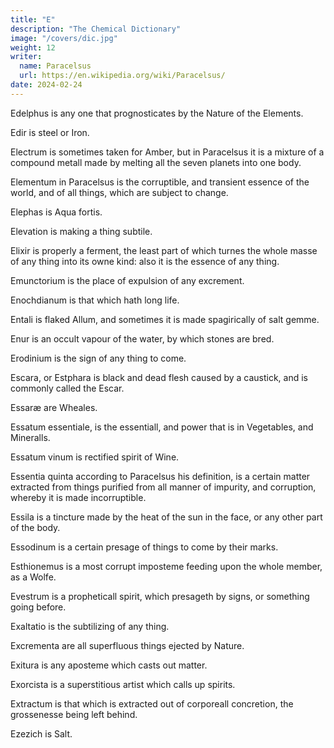 ```yaml
---
title: "E"
description: "The Chemical Dictionary"
image: "/covers/dic.jpg"
weight: 12
writer:
  name: Paracelsus
  url: https://en.wikipedia.org/wiki/Paracelsus/
date: 2024-02-24
---
```



Edelphus is any one that prognosticates by the Nature of the Elements.

Edir is steel or Iron.

Electrum is sometimes taken for Amber, but in Paracelsus it is a mixture of a compound metall made by melting all the seven planets into one body.

Elementum in Paracelsus is the corruptible, and transient essence of the world, and of all things, which are subject to change.

Elephas is Aqua fortis.

Elevation is making a thing subtile.

Elixir is properly a ferment, the least part of which turnes the whole masse of any thing into its owne kind: also it is the essence of any thing.

Emunctorium is the place of expulsion of any excrement.

Enochdianum is that which hath long life.

Entali is flaked Allum, and sometimes it is made spagirically of salt gemme.

Enur is an occult vapour of the water, by which stones are bred.

Erodinium is the sign of any thing to come.

Escara, or Estphara is black and dead flesh caused by a caustick, and is commonly called the Escar.

Essaræ are Wheales.

Essatum essentiale, is the essentiall, and power that is in Vegetables, and Mineralls.

Essatum vinum is rectified spirit of Wine.

Essentia quinta according to Paracelsus his definition, is a certain matter extracted from things purified from all manner of impurity, and corruption, whereby it is made incorruptible.

Essila is a tincture made by the heat of the sun in the face, or any other part of the body.

Essodinum is a certain presage of things to come by their marks.

Esthionemus is a most corrupt imposteme feeding upon the whole member, as a Wolfe.

Evestrum is a propheticall spirit, which presageth by signs, or something going before.

Exaltatio is the subtilizing of any thing.

Excrementa are all superfluous things ejected by Nature.

Exitura is any aposteme which casts out matter.

Exorcista is a superstitious artist which calls up spirits.

Extractum is that which is extracted out of corporeall concretion, the grossenesse being left behind.

Ezezich is Salt.

